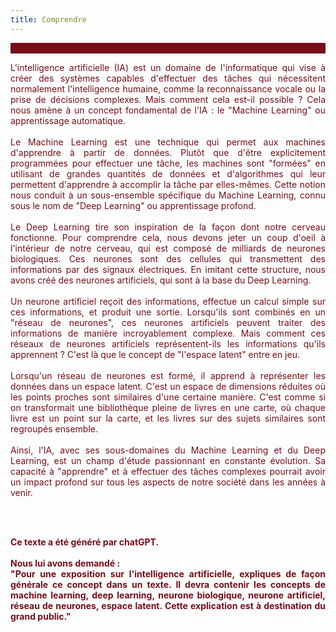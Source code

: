 ```yaml
---
title: Comprendre
---
```

<div style="background-color:#760e19;margin-bottom:10px"><br></div>
<font color="#760e19">
<p style="text-align: justify">L'intelligence artificielle (IA) est un domaine de l'informatique qui vise à créer des systèmes capables d'effectuer des tâches qui nécessitent normalement l'intelligence humaine, comme la reconnaissance vocale ou la prise de décisions complexes. Mais comment cela est-il possible ? Cela nous amène à un concept fondamental de l'IA : le "Machine Learning" ou apprentissage automatique.
<br><br>
Le Machine Learning est une technique qui permet aux machines d'apprendre à partir de données. Plutôt que d'être explicitement programmées pour effectuer une tâche, les machines sont "formées" en utilisant de grandes quantités de données et d'algorithmes qui leur permettent d'apprendre à accomplir la tâche par elles-mêmes. Cette notion nous conduit à un sous-ensemble spécifique du Machine Learning, connu sous le nom de "Deep Learning" ou apprentissage profond.
<br><br>
Le Deep Learning tire son inspiration de la façon dont notre cerveau fonctionne. Pour comprendre cela, nous devons jeter un coup d'oeil à l'intérieur de notre cerveau, qui est composé de milliards de neurones biologiques. Ces neurones sont des cellules qui transmettent des informations par des signaux électriques. En imitant cette structure, nous avons créé des neurones artificiels, qui sont à la base du Deep Learning.
<br><br>
Un neurone artificiel reçoit des informations, effectue un calcul simple sur ces informations, et produit une sortie. Lorsqu'ils sont combinés en un "réseau de neurones", ces neurones artificiels peuvent traiter des informations de manière incroyablement complexe. Mais comment ces réseaux de neurones artificiels représentent-ils les informations qu'ils apprennent ? C'est là que le concept de "l'espace latent" entre en jeu.
<br><br>
Lorsqu'un réseau de neurones est formé, il apprend à représenter les données dans un espace latent. C'est un espace de dimensions réduites où les points proches sont similaires d'une certaine manière. C'est comme si on transformait une bibliothèque pleine de livres en une carte, où chaque livre est un point sur la carte, et les livres sur des sujets similaires sont regroupés ensemble.
<br><br>
Ainsi, l'IA, avec ses sous-domaines du Machine Learning et du Deep Learning, est un champ d'étude passionnant en constante évolution. Sa capacité à "apprendre" et à effectuer des tâches complexes pourrait avoir un impact profond sur tous les aspects de notre société dans les années à venir.</p>
<br><br>
<p style="text-align: justify"><b>
Ce texte a été généré par chatGPT.
<br><br>
Nous lui avons demandé :<br>
"Pour une exposition sur l'intelligence artificielle, expliques de façon générale ce concept dans un texte. Il devra contenir  les concepts de machine learning, deep learning, neurone biologique, neurone artificiel, réseau de neurones, espace latent. Cette explication est à destination du grand public."</b>
</p></font>